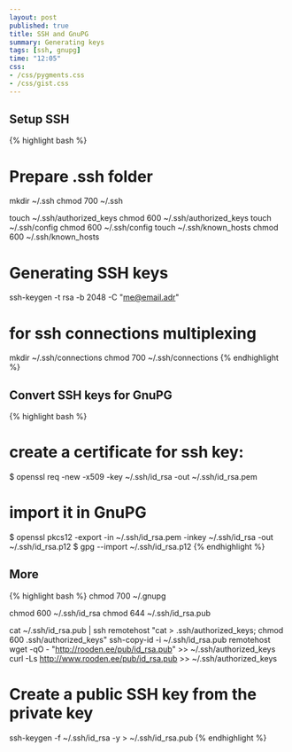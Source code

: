 ```yaml
---
layout: post
published: true
title: SSH and GnuPG
summary: Generating keys
tags: [ssh, gnupg]
time: "12:05"
css:
- /css/pygments.css
- /css/gist.css
---
```


Setup SSH
---------

{% highlight bash %}
# Prepare .ssh folder
mkdir ~/.ssh
chmod 700 ~/.ssh

touch ~/.ssh/authorized_keys
chmod 600 ~/.ssh/authorized_keys
touch ~/.ssh/config
chmod 600 ~/.ssh/config
touch ~/.ssh/known_hosts
chmod 600 ~/.ssh/known_hosts

# Generating SSH keys
ssh-keygen -t rsa -b 2048 -C "me@email.adr"

# for ssh connections multiplexing
mkdir ~/.ssh/connections
chmod 700 ~/.ssh/connections
{% endhighlight %}

Convert SSH keys for GnuPG
--------------------------

{% highlight bash %}
# create a certificate for ssh key:
$ openssl req -new -x509 -key ~/.ssh/id_rsa -out ~/.ssh/id_rsa.pem
# import it in GnuPG
$ openssl pkcs12 -export -in ~/.ssh/id_rsa.pem -inkey ~/.ssh/id_rsa -out ~/.ssh/id_rsa.p12
$ gpg --import ~/.ssh/id_rsa.p12
{% endhighlight %}

More
----

{% highlight bash %}
chmod 700 ~/.gnupg

chmod 600 ~/.ssh/id_rsa
chmod 644 ~/.ssh/id_rsa.pub  

cat ~/.ssh/id_rsa.pub | ssh remotehost "cat > .ssh/authorized_keys; chmod 600 .ssh/authorized_keys"
ssh-copy-id -i ~/.ssh/id_rsa.pub remotehost
wget -qO - "http://rooden.ee/pub/id_rsa.pub" >> ~/.ssh/authorized_keys
curl -Ls http://www.rooden.ee/pub/id_rsa.pub >> ~/.ssh/authorized_keys

# Create a public SSH key from the private key
ssh-keygen -f ~/.ssh/id_rsa -y > ~/.ssh/id_rsa.pub
{% endhighlight %}
